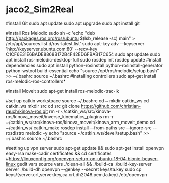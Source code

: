 # jaco2_Sim2Real

#install Git
sudo apt update
sudo apt upgrade
sudo apt install git


#install Ros Melodic
sudo sh -c 'echo "deb http://packages.ros.org/ros/ubuntu $(lsb_release -sc) main" > /etc/apt/sources.list.d/ros-latest.list'
sudo apt-key adv --keyserver 'hkp://keyserver.ubuntu.com:80' --recv-key C1CF6E31E6BADE8868B172B4F42ED6FBAB17C654
sudo apt update
sudo apt install ros-melodic-desktop-full
sudo rosdep init
rosdep update
#install dependencies
sudo apt install python-rosinstall python-rosinstall-generator python-wstool build-essential
echo "source /opt/ros/melodic/setup.bash" >> ~/.bashrc
source ~/.bashrc
#installing controllers
sudo apt-get install ros-melodic-ros-controllers*


#install Moveit
sudo apt-get install ros-melodic-trac-ik


#set up catkin workstpace
source ~/.bashrc
cd ~
mkdir catkin_ws
cd catkin_ws
mkdir src
cd src
git clone https://github.com/christian-rauch/kinova-ros.git
rm -r ~/catkin_ws/src/kinova-ros/kinova_moveit/inverse_kinematics_plugins
rm -r ~/catkin_ws/src/kinova-ros/kinova_moveit/kinova_arm_moveit_demo
cd ~/catkin_ws/
catkin_make
rosdep install --from-paths src --ignore-src --rosdistro melodic -y
echo "source ~/catkin_ws/devel/setup.bash" >> ~/.bashrc
source ~/.bashrc

#setting up vpn server
sudo apt-get update && sudo apt-get install openvpn easy-rsa
make-cadir certificates && cd certificates
#https://linuxconfig.org/openvpn-setup-on-ubuntu-18-04-bionic-beaver-linux
gedit vars
source vars
./clean-all && ./build-ca
./build-key-server server
./build-dh
openvpn --genkey --secret keys/ta.key
sudo cp keys/{server.crt,server.key,ca.crt,dh2048.pem,ta.key} /etc/openvpn



